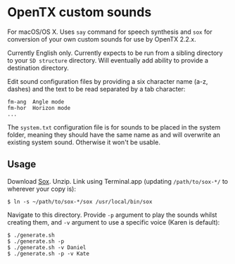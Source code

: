 # OpenTX custom sounds

For macOS/OS X. Uses `say` command for speech synthesis and `sox` for conversion of your own custom sounds for use by OpenTX 2.2.x.

Currently English only. Currently expects to be run from a sibling directory to your `SD structure` directory. Will eventually add ability to provide a destination directory.

Edit sound configuration files by providing a six character name (a-z, dashes) and the text to be read separated by a tab character:

```
fm-ang	Angle mode
fm-hor	Horizon mode
...
```

The `system.txt` configuration file is for sounds to be placed in the system folder, meaning they should have the same name as and will overwrite an existing system sound. Otherwise it won't be usable.

## Usage

Download [Sox](https://sourceforge.net/projects/sox/files/latest/download?source=files). Unzip. Link using Terminal.app (updating `/path/to/sox-*/` to wherever your copy is):

```
$ ln -s ~/path/to/sox-*/sox /usr/local/bin/sox
```

Navigate to this directory. Provide `-p` argument to play the sounds whilst creating them, and `-v` argument to use a specific voice (Karen is default):

```
$ ./generate.sh
$ ./generate.sh -p
$ ./generate.sh -v Daniel
$ ./generate.sh -p -v Kate
```

